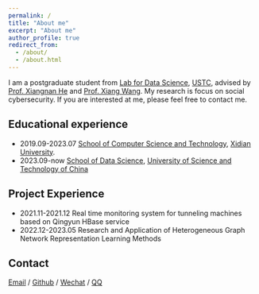 ```yaml
---
permalink: /
title: "About me"
excerpt: "About me"
author_profile: true
redirect_from: 
  - /about/
  - /about.html
---
```


I am a postgraduate student from [Lab for Data Science](http://data-science.ustc.edu.cn/main.htm), [USTC](https://ustc.edu.cn/), advised by [Prof. Xiangnan He](https://hexiangnan.github.io/) and [Prof. Xiang Wang](https://xiangwang1223.github.io/). My research is focus on social cybersecurity. If you are interested at me, please feel free to contact me.

## Educational experience
- 2019.09-2023.07   [School of Computer Science and Technology](https://cs.xidian.edu.cn/), [Xidian University](https://www.xidian.edu.cn/).
- 2023.09-now       [School of Data Science](http://sds.ustc.edu.cn/main.htm), [University of Science and Technology of China](https://ustc.edu.cn/)

## Project Experience
- 2021.11-2021.12   Real time monitoring system for tunneling machines based on Qingyun HBase service
- 2022.12-2023.05   Research and Application of Heterogeneous Graph Network Representation Learning Methods

## Contact
[Email](mailto:576653642@qq.com) / [Github](https://github.com/WeiShi1011) / [Wechat](../images/wechat.png) / [QQ](../images/qq.png)

